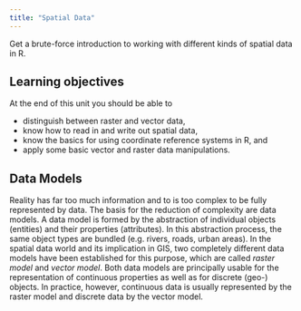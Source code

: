 ```yaml
---
title: "Spatial Data"
---
```


Get a brute-force introduction to working with different kinds of spatial data in R.



## Learning objectives
At the end of this unit you should be able to

* distinguish between raster and vector data,
* know how to read in and write out spatial data,
* know the basics for using coordinate reference systems in R, and
* apply some basic vector and raster data manipulations.


## Data Models

Reality has far too much information and to is too complex to be fully represented by data.
The basis for the reduction of complexity are data models. A data model is formed by the abstraction of individual objects (entities) and their properties (attributes). 
In this abstraction process, the same object types are bundled (e.g. rivers, roads, urban areas).
In the spatial data world and its implication in GIS, two completely different data models have been established for this purpose, which are called _raster model_ and _vector model_. 
Both data models are principally usable for the representation of continuous properties as well as for discrete (geo-) objects. 
In practice, however, continuous data is usually represented by the raster model and discrete data by the vector model.

